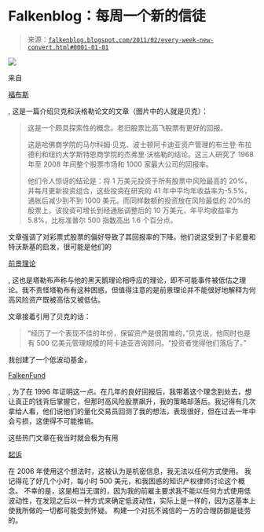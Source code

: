 <!--yml

类别：未分类

日期：2024-05-12 21:07:05

-->

# Falkenblog：每周一个新的信徒

> 来源：[`falkenblog.blogspot.com/2011/02/every-week-new-convert.html#0001-01-01`](http://falkenblog.blogspot.com/2011/02/every-week-new-convert.html#0001-01-01)

![](https://blogger.googleusercontent.com/img/b/R29vZ2xl/AVvXsEijMrIBcs8l8zRaPwa2dTYwBYdiyV9dC3c6B9QsoSiUT5xAujQCuD3zbuUshCJ4X3rvX6fHTDBdew2dGb0_FgDjD5UUCmU-DVvjmD5p-D3peVe4fmwZ6OId6KFs_J2XRh1RzYy37A/s1600/0223_malcolm-baker_398.jpg)

来自

[福布斯](http://www.forbes.com/forbes/2011/0314/investing-malcolm-baker-stocks-google-harvard-low-risk.html)

, 这是一篇介绍贝克和沃格勒论文的文章（图片中的人就是贝克）：

> 这是一个颇具探索性的概念。老旧股票比高飞股票有更好的回报。
> 
> 这是哈佛商学院的马尔科姆·贝克、波士顿阿卡迪亚资产管理的布兰登·布拉德利和纽约大学斯特恩商学院的杰弗里·沃格勒的结论。这三人研究了 1968 年至 2008 年间整个股票市场和 1000 家最大公司的回报率。
> 
> 他们令人惊讶的结论是：将 1 万美元投资于所有股票中风险最高的 20%，并每月更新投资组合，这些投资在研究的 41 年中平均年收益率为-5.5%，通胀后减少到不到 1000 美元。而同样数额的投资放在风险最低的 20%的股票上，该投资可增长到经通胀调整后的 10 万美元，年平均收益率为 5.8%，比标准普尔 500 指数高出 1.6 个百分点。

文章强调了对彩票式股票的偏好导致了其回报率的下降。他们说这受到了卡尼曼和特沃斯基的启发，很可能是他们的

[前景理论](http://falkenblog.blogspot.com/2009/03/prospect-theory-explains-everything.html)

, 这也是塔勒布声称与他的黑天鹅理论相呼应的理论，即不可能事件被低估之理论。我不责怪塔勒布有这种困惑，但值得注意的是前景理论并不能很好地解释为何高风险资产既被高估又被低估。

文章接着引用了贝克的话：

> “经历了一个表现不佳的年份，保留资产是很困难的，”贝克说，他同时也是有 500 亿美元管理规模的阿卡迪亚咨询顾问。“投资者觉得他们落后了。”

我创建了一个低波动基金，

[FalkenFund](http://www.efalken.com/papers/Falkenfund.html)

, 为了在 1996 年证明这一点。在几年的良好回报后，我带着这个理念到处去，想让真正的钱背后掌握它，但那时高风险股票飙升，我的策略却落后。我记得有几次拿给人看，他们说他们的量化交易员回测了我的想法，表现很好，但在过去一年中会亏损，这使得不可能推销。

这些热门文章在我当时就会极为有用

[起诉](http://www.efalken.com/papers/legaldocs.html)

在 2006 年使用这个想法时，这被认为是机密信息，我无法以任何方式使用。 我记得花了好几个小时，每小时 500 美元，和我困惑的知识产权律师讨论这个概念。 不幸的是，这是相当无谓的，因为我的前雇主要求我不能以任何方式使用低波动性，在发现之后以一种方式来确定低波动性，实际上是一样的，因为这基本上使我所做的一切都可能受到怀疑。 构建一个对抗不诚信的一方的合理防御是徒劳的。

